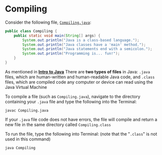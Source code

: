 # Compiling

Consider the following file, [```Compiling.java```](/00_Java_Files/Compiling.java):

```java
public class Compiling {
    public static void main(String[] args) {
        System.out.println("Java is a class-based language.");
        System.out.println("Java classes have a 'main' method.");
        System.out.println("Java statements end with a semicolon.");
        System.out.println("Programming is... fun!");
    }
}
```

As mentioned in [**Intro to Java**](../00_Intro_Printing/00_Intro_HelloYou.md) There are **two types of files** in Java: ```.java``` files, which are human-written and human-readable Java code, and ```.class``` files, which are compiled code any computer or device can read using the Java Virtual Machine

To compile a file (such as ```Compiling.java```), navigate to the directory containing your ```.java``` file and type the following into the Terminal:

```
javac Compiling.java
```

If your ```.java``` file code does not have errors, the file will compile and return a new file in the same directory called ```Compiling.class```

To run the file, type the following into Terminal:  (note that the "```.class```" is not used in this command)

```
java Compiling
```
